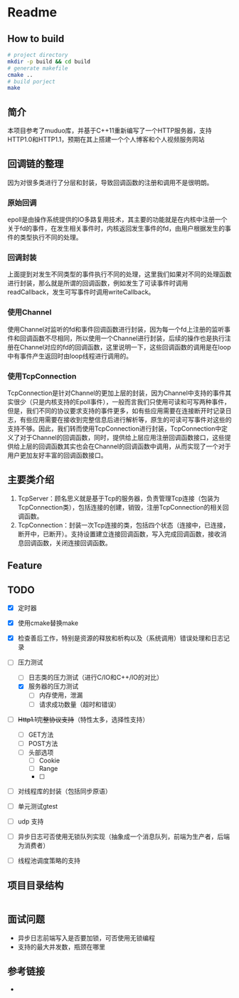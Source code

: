 # Readme

## How to build

``` bash
# project directory 
mkdir -p build && cd build
# generate makefile
cmake ..
# build porject
make 
```

## 简介

本项目参考了muduo库，并基于C++11重新编写了一个HTTP服务器，支持HTTP1.0和HTTP1.1，预期在其上搭建一个个人博客和个人视频服务网站

## 回调链的整理
因为对很多类进行了分层和封装，导致回调函数的注册和调用不是很明朗。
### 原始回调
epoll是由操作系统提供的IO多路复用技术，其主要的功能就是在内核中注册一个关于fd的事件，在发生相关事件时，内核返回发生事件的fd，由用户根据发生的事件的类型执行不同的处理。
### 回调封装
上面提到对发生不同类型的事件执行不同的处理，这里我们如果对不同的处理函数进行封装，那么就是所谓的回调函数，例如发生了可读事件时调用readCallback，发生可写事件时调用writeCallback。
### 使用Channel
使用Channel对监听的fd和事件回调函数进行封装，因为每一个fd上注册的监听事件和回调函数不尽相同，所以使用一个Channel进行封装，后续的操作也是执行注册在Channel对应的fd的回调函数，这里说明一下，这些回调函数的调用是在loop中有事件产生返回时由loop线程进行调用的。
### 使用TcpConnection
TcpConnection是针对Channel的更加上层的封装，因为Channel中支持的事件其实很少（只是内核支持的Epoll事件），一般而言我们只使用可读和可写两种事件，但是，我们不同的协议要求支持的事件更多，如有些应用需要在连接断开时记录日志，有些应用需要在接收到完整信息后进行解析等，原生的可读可写事件对这些的支持不够。因此，我们转而使用TcpConnection进行封装，TcpConnection中定义了对于Channel的回调函数，同时，提供给上层应用注册回调函数接口，这些提供给上层的回调函数其实也会在Channel的回调函数中调用，从而实现了一个对于用户更加友好丰富的回调函数接口。

## 主要类介绍
1. TcpServer：顾名思义就是基于Tcp的服务器，负责管理Tcp连接（包装为TcpConnection类），包括连接的创建，销毁，注册TcpConnection的相关回调函数。
2. TcpConnection：封装一次Tcp连接的类，包括四个状态（连接中，已连接，断开中，已断开）。支持设置建立连接回调函数，写入完成回调函数，接收消息回调函数，关闭连接回调函数。


## Feature



## TODO
- [x] 定时器
- [x] 使用cmake替换make
- [x] 检查善后工作，特别是资源的释放和析构以及（系统调用）错误处理和日志记录
- [ ] 压力测试
  - [ ] 日志类的压力测试（进行C/IO和C++/IO的对比）
  - [x] 服务器的压力测试
    - [ ] 内存使用，泄漏
    - [ ] 请求成功数量（超时和错误）
- [ ] ~~Http1.1完整协议支持~~（特性太多，选择性支持）
  - [ ] GET方法
  - [ ] POST方法
  - [ ] 头部选项
    - [ ] Cookie
    - [ ] Range
    - [ ] 
- [ ] 对线程库的封装（包括同步原语）
- [ ] 单元测试gtest
- [ ] udp 支持
- [ ] 异步日志可否使用无锁队列实现（抽象成一个消息队列，前端为生产者，后端为消费者）
- [ ] 线程池调度策略的支持


## 项目目录结构

```

```

## 面试问题
* 异步日志前端写入是否要加锁，可否使用无锁编程
* 支持的最大并发数，瓶颈在哪里

## 参考链接
* 